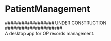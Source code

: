 # PatientManagement
################## UNDER CONSTRUCTION ##################### \
A desktop app for OP records management.
